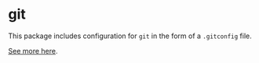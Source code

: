 # git

This package includes configuration for `git` in the form of a `.gitconfig` file.

[See more here](https://www.git-scm.com/).
